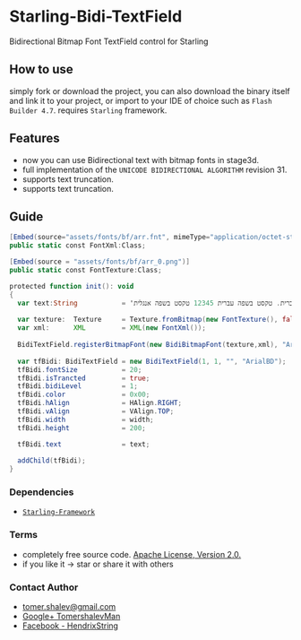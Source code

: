 # Starling-Bidi-TextField
Bidirectional Bitmap Font TextField control for Starling

## How to use
simply fork or download the project, you can also download the binary itself and link it
to your project, or import to your IDE of choice such as `Flash Builder 4.7`. requires `Starling` framework.

## Features
- now you can use Bidirectional text with bitmap fonts in stage3d.
- full implementation of the `UNICODE BIDIRECTIONAL ALGORITHM` revision 31.
- supports text truncation.
- supports text truncation.

## Guide

```actionscript
[Embed(source="assets/fonts/bf/arr.fnt", mimeType="application/octet-stream")]
public static const FontXml:Class;

[Embed(source = "assets/fonts/bf/arr_0.png")]
public static const FontTexture:Class;

protected function init(): void
{
  var text:String           = 'טקסט בשפה עברית. טקסט בשפה עברית 12345 טקסט בשפה אנגלית hello world שלום עולם';
  
  var texture:  Texture     = Texture.fromBitmap(new FontTexture(), false);
  var xml:      XML         = XML(new FontXml());
  
  BidiTextField.registerBitmapFont(new BidiBitmapFont(texture,xml), "ArialBD");
  
  var tfBidi: BidiTextField = new BidiTextField(1, 1, "", "ArialBD");
  tfBidi.fontSize           = 20;
  tfBidi.isTrancted         = true;
  tfBidi.bidiLevel          = 1;
  tfBidi.color              = 0x00;
  tfBidi.hAlign             = HAlign.RIGHT;
  tfBidi.vAlign             = VAlign.TOP;
  tfBidi.width              = width;
  tfBidi.height             = 200;

  tfBidi.text               = text;
  
  addChild(tfBidi);
}

```

### Dependencies
* [`Starling-Framework`](https://github.com/Gamua/Starling-Framework)

### Terms
* completely free source code. [Apache License, Version 2.0.](http://www.apache.org/licenses/LICENSE-2.0)
* if you like it -> star or share it with others

### Contact Author
* [tomer.shalev@gmail.com](tomer.shalev@gmail.com)
* [Google+ TomershalevMan](https://plus.google.com/+TomershalevMan/about)
* [Facebook - HendrixString](https://www.facebook.com/HendrixString)

